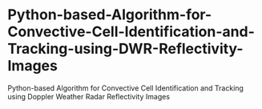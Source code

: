 # Python-based-Algorithm-for-Convective-Cell-Identification-and-Tracking-using-DWR-Reflectivity-Images
Python-based Algorithm for Convective Cell Identification and Tracking using Doppler Weather Radar Reflectivity Images
